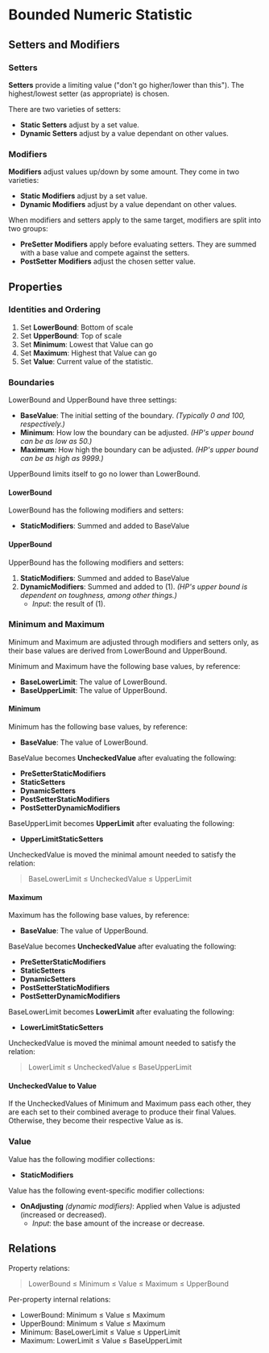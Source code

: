 # Bounded Numeric Statistic
## Setters and Modifiers
### Setters
**Setters** provide a limiting value ("don't go higher/lower than this").
The highest/lowest setter (as appropriate) is chosen.

There are two varieties of setters:
* **Static Setters** adjust by a set value.
* **Dynamic Setters** adjust by a value dependant on other values.

### Modifiers
**Modifiers** adjust values up/down by some amount.  They come in two varieties:
* **Static Modifiers** adjust by a set value.
* **Dynamic Modifiers** adjust by a value dependant on other values.

When modifiers and setters apply to the same target, modifiers are split into two groups:
* **PreSetter Modifiers** apply before evaluating setters.  They are summed with a base value and compete against the setters.
* **PostSetter Modifiers** adjust the chosen setter value.

## Properties
### Identities and Ordering
1. Set **LowerBound**: Bottom of scale
2. Set **UpperBound**: Top of scale
3. Set **Minimum**: Lowest that Value can go
4. Set **Maximum**: Highest that Value can go
5. Set **Value**: Current value of the statistic.

### Boundaries
LowerBound and UpperBound have three settings:
* **BaseValue**: The initial setting of the boundary. *(Typically 0 and 100, respectively.)*
* **Minimum**: How low the boundary can be adjusted. *(HP's upper bound can be as low as 50.)*
* **Maximum**: How high the boundary can be adjusted. *(HP's upper bound can be as high as 9999.)*

UpperBound limits itself to go no lower than LowerBound.

#### LowerBound
LowerBound has the following modifiers and setters:
* **StaticModifiers**: Summed and added to BaseValue

#### UpperBound
UpperBound has the following modifiers and setters:
1. **StaticModifiers**: Summed and added to BaseValue
2. **DynamicModifiers**: Summed and added to (1). *(HP's upper bound is dependent on toughness, among other things.)*
	* *Input*: the result of (1).

### Minimum and Maximum
Minimum and Maximum are adjusted through modifiers and setters only, as their base values are derived from LowerBound and UpperBound.

Minimum and Maximum have the following base values, by reference:
* **BaseLowerLimit**: The value of LowerBound.
* **BaseUpperLimit**: The value of UpperBound.

#### Minimum
Minimum has the following base values, by reference:
* **BaseValue**: The value of LowerBound.

BaseValue becomes **UncheckedValue** after evaluating the following:
* **PreSetterStaticModifiers**
* **StaticSetters**
* **DynamicSetters**
* **PostSetterStaticModifiers**
* **PostSetterDynamicModifiers**

BaseUpperLimit becomes **UpperLimit** after evaluating the following:
* **UpperLimitStaticSetters**

UncheckedValue is moved the minimal amount needed to satisfy the relation:
> BaseLowerLimit ≤ UncheckedValue ≤ UpperLimit

#### Maximum
Maximum has the following base values, by reference:
* **BaseValue**: The value of UpperBound.

BaseValue becomes **UncheckedValue** after evaluating the following:
* **PreSetterStaticModifiers**
* **StaticSetters**
* **DynamicSetters**
* **PostSetterStaticModifiers**
* **PostSetterDynamicModifiers**

BaseLowerLimit becomes **LowerLimit** after evaluating the following:
* **LowerLimitStaticSetters**

UncheckedValue is moved the minimal amount needed to satisfy the relation:
> LowerLimit ≤ UncheckedValue ≤ BaseUpperLimit

#### UncheckedValue to Value
If the UncheckedValues of Minimum and Maximum pass each other, they are each set to their combined average to produce their final Values.  Otherwise, they become their respective Value as is.

### Value
Value has the following modifier collections:
* **StaticModifiers**

Value has the following event-specific modifier collections:
* **OnAdjusting** *(dynamic modifiers)*: Applied when Value is adjusted (increased or decreased).
	* *Input*: the base amount of the increase or decrease.

## Relations
Property relations:
> LowerBound ≤ Minimum ≤ Value ≤ Maximum ≤ UpperBound 

Per-property internal relations:
* LowerBound: Minimum ≤ Value ≤ Maximum
* UpperBound: Minimum ≤ Value ≤ Maximum
* Minimum: BaseLowerLimit ≤ Value ≤ UpperLimit
* Maximum: LowerLimit ≤ Value ≤ BaseUpperLimit

